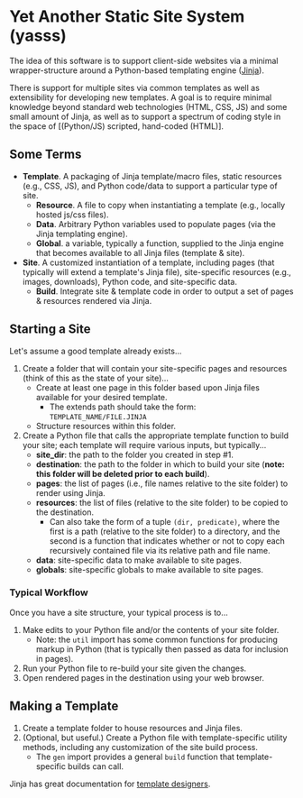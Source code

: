 # Yet Another Static Site System (yasss)

The idea of this software is to support client-side websites via a minimal wrapper-structure around a Python-based templating engine ([Jinja](https://jinja.palletsprojects.com)). 

There is support for multiple sites via common templates as well as extensibility for developing new templates. A goal is to require minimal knowledge beyond standard web technologies (HTML, CSS, JS) and some small amount of Jinja, as well as to support a spectrum of coding style in the space of [(Python/JS) scripted, hand-coded (HTML)].

## Some Terms

- **Template**. A packaging of Jinja template/macro files, static resources (e.g., CSS, JS), and Python code/data to support a particular type of site.
   - **Resource**. A file to copy when instantiating a template (e.g., locally hosted js/css files).
   - **Data**. Arbitrary Python variables used to populate pages (via the Jinja templating engine).
   - **Global**. a variable, typically a function, supplied to the Jinja engine that becomes available to all Jinja files (template & site).
- **Site**. A customized instantiation of a template, including pages (that typically will extend a template's Jinja file), site-specific resources (e.g., images, downloads), Python code, and site-specific data.
   - **Build**. Integrate site & template code in order to output a set of pages & resources rendered via Jinja.

## Starting a Site
Let's assume a good template already exists...

1. Create a folder that will contain your site-specific pages and resources (think of this as the state of your site)...
   - Create at least one page in this folder based upon Jinja files available for your desired template.
      - The extends path should take the form: `TEMPLATE_NAME/FILE.JINJA`
   - Structure resources within this folder.
2. Create a Python file that calls the appropriate template function to build your site; each template will require various inputs, but typically...
   - **site_dir**: the path to the folder you created in step #1.
   - **destination**: the path to the folder in which to build your site (**note: this folder will be deleted prior to each build**).
   - **pages**: the list of pages (i.e., file names relative to the site folder) to render using Jinja.
   - **resources**: the list of files (relative to the site folder) to be copied to the destination.
      - Can also take the form of a tuple `(dir, predicate)`, where the first is a path (relative to the site folder) to a directory, and the second is a function that indicates whether or not to copy each recursively contained file via its relative path and file name.
   - **data**: site-specific data to make available to site pages.
   - **globals**: site-specific globals to make available to site pages.

### Typical Workflow
Once you have a site structure, your typical process is to...

1. Make edits to your Python file and/or the contents of your site folder.
   - Note: the `util` import has some common functions for producing markup in Python (that is typically then passed as data for inclusion in pages).
2. Run your Python file to re-build your site given the changes.
3. Open rendered pages in the destination using your web browser.

## Making a Template
1. Create a template folder to house resources and Jinja files.
2. (Optional, but useful.) Create a Python file with template-specific utility methods, including any customization of the site build process.
   - The `gen` import provides a general `build` function that template-specific builds can call.

Jinja has great documentation for [template designers](https://jinja.palletsprojects.com/en/3.0.x/templates/).
